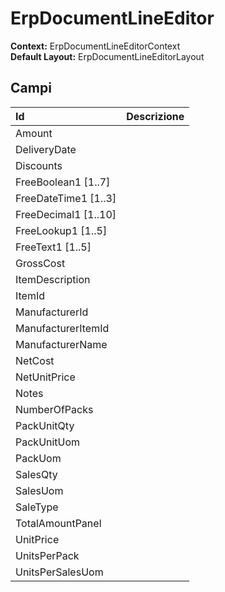 # ErpDocumentLineEditor

**Context:** ErpDocumentLineEditorContext  
**Default Layout:** ErpDocumentLineEditorLayout

## Campi

| Id | Descrizione |
| :--- | :--- |
| Amount |  |
| DeliveryDate |  |
| Discounts |  |
| FreeBoolean1 \[1..7\] |  |
| FreeDateTime1 \[1..3\] |  |
| FreeDecimal1 \[1..10\] |  |
| FreeLookup1 \[1..5\] |  |
| FreeText1 \[1..5\] |  |
| GrossCost |  |
| ItemDescription |  |
| ItemId |  |
| ManufacturerId |  |
| ManufacturerItemId |  |
| ManufacturerName |  |
| NetCost |  |
| NetUnitPrice |  |
| Notes |  |
| NumberOfPacks |  |
| PackUnitQty |  |
| PackUnitUom |  |
| PackUom |  |
| SalesQty |  |
| SalesUom |  |
| SaleType |  |
| TotalAmountPanel |  |
| UnitPrice |  |
| UnitsPerPack |  |
| UnitsPerSalesUom |  |

